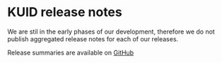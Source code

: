 # KUID release notes

We are stil in the early phases of our development, therefore we do not publish aggregated release notes for each of
our releases. 

Release summaries are available on [GitHub](https://github.com/kuidio/kuid/releases)